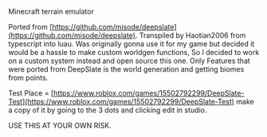 Minecraft terrain emulator

Ported from [https://github.com/misode/deepslate](https://github.com/misode/deepslate).
Transpiled by Haotian2006 from typescript into luau. 
Was originally gonna use it for my game but decided it would be a hassle 
to make custom worldgen functions, So I decided to work on a custom system instead and open source this one. 
Only Features that were ported from DeepSlate is the world generation and getting biomes from points.  

Test Place = [https://www.roblox.com/games/15502792299/DeepSlate-Test](https://www.roblox.com/games/15502792299/DeepSlate-Test)
make a copy of it by going to the 3 dots and clicking edit in studio.

USE THIS AT YOUR OWN RISK.
